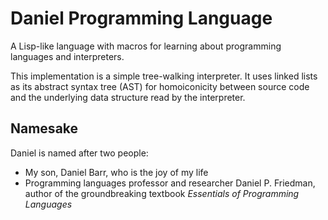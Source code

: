 # Daniel Programming Language

A Lisp-like language with macros for learning about programming languages and interpreters.

This implementation is a simple tree-walking interpreter. It uses linked lists as its abstract syntax tree (AST) for homoiconicity between source code and the underlying data structure read by the interpreter.

## Namesake

Daniel is named after two people:

- My son, Daniel Barr, who is the joy of my life
- Programming languages professor and researcher Daniel P. Friedman, author of the groundbreaking textbook _Essentials of Programming Languages_
